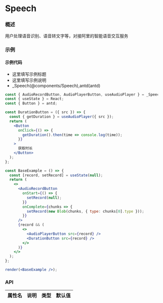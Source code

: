 
# Speech


### 概述

用户处理语音识别、语音转文字等，对接阿里的智能语音交互服务


### 示例

#### 示例代码

- 这里填写示例标题
- 这里填写示例说明
- _Speech(@components/Speech),antd(antd)

```jsx
const { AudioRecordButton, AudioPlayerButton, useAudioPlayer } = _Speech;
const { useState } = React;
const { Button } = antd;

const DurationButton = ({ src }) => {
  const { getDuration } = useAudioPlayer({ src });
  return (
    <Button
      onClick={() => {
        getDuration().then(time => console.log(time));
      }}
    >
      获取时长
    </Button>
  );
};

const BaseExample = () => {
  const [record, setRecord] = useState(null);
  return (
    <>
      <AudioRecordButton
        onStart={() => {
          setRecord(null);
        }}
        onComplete={chunks => {
          setRecord(new Blob(chunks, { type: chunks[0].type }));
        }}
      />
      {record && (
        <>
          <AudioPlayerButton src={record} />
          <DurationButton src={record} />
        </>
      )}
    </>
  );
};

render(<BaseExample />);

```


### API

|属性名|说明|类型|默认值|
|  ---  | ---  | --- | --- |

